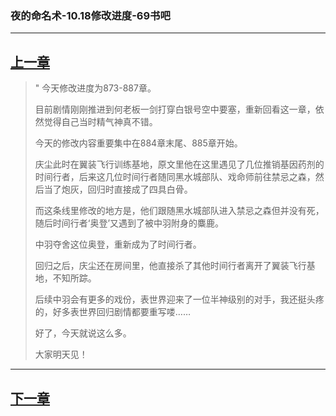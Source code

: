 ### 夜的命名术-10.18修改进度-69书吧

--------
[上一章](./1ef6e4d5d0acde1008a982d40181c57a.md)
--------


>
>
>
>"
>今天修改进度为873-887章。
>
>目前剧情刚刚推进到何老板一剑打穿白银号空中要塞，重新回看这一章，依然觉得自己当时精气神真不错。
>
>今天的修改内容重要集中在884章末尾、885章开始。
>
>庆尘此时在翼装飞行训练基地，原文里他在这里遇见了几位推销基因药剂的时间行者，后来这几位时间行者随同黑水城部队、戏命师前往禁忌之森，然后当了炮灰，回归时直接成了四具白骨。
>
>而这条线里修改的地方是，他们跟随黑水城部队进入禁忌之森但并没有死，随后时间行者‘奥登’又遇到了被中羽附身的麋鹿。
>
>中羽夺舍这位奥登，重新成为了时间行者。
>
>回归之后，庆尘还在房间里，他直接杀了其他时间行者离开了翼装飞行基地，不知所踪。
>
>后续中羽会有更多的戏份，表世界迎来了一位半神级别的对手，我还挺头疼的，好多表世界回归剧情都要重写喽……
>
>好了，今天就说这么多。
>
>大家明天见！
>
>

--------
[下一章](./5ff3eb276c08a8368df9f715b620d116.md)
--------

